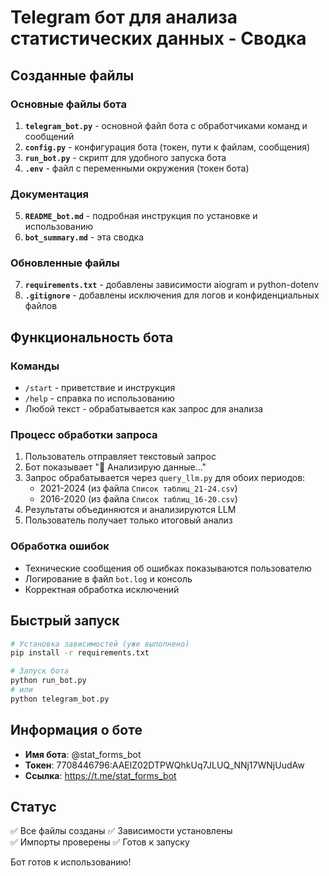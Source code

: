 # Telegram бот для анализа статистических данных - Сводка

## Созданные файлы

### Основные файлы бота
1. **`telegram_bot.py`** - основной файл бота с обработчиками команд и сообщений
2. **`config.py`** - конфигурация бота (токен, пути к файлам, сообщения)
3. **`run_bot.py`** - скрипт для удобного запуска бота
4. **`.env`** - файл с переменными окружения (токен бота)

### Документация
5. **`README_bot.md`** - подробная инструкция по установке и использованию
6. **`bot_summary.md`** - эта сводка

### Обновленные файлы
7. **`requirements.txt`** - добавлены зависимости aiogram и python-dotenv
8. **`.gitignore`** - добавлены исключения для логов и конфиденциальных файлов

## Функциональность бота

### Команды
- `/start` - приветствие и инструкция
- `/help` - справка по использованию
- Любой текст - обрабатывается как запрос для анализа

### Процесс обработки запроса
1. Пользователь отправляет текстовый запрос
2. Бот показывает "🔄 Анализирую данные..."
3. Запрос обрабатывается через `query_llm.py` для обоих периодов:
   - 2021-2024 (из файла `Список таблиц_21-24.csv`)
   - 2016-2020 (из файла `Список таблиц_16-20.csv`)
4. Результаты объединяются и анализируются LLM
5. Пользователь получает только итоговый анализ

### Обработка ошибок
- Технические сообщения об ошибках показываются пользователю
- Логирование в файл `bot.log` и консоль
- Корректная обработка исключений

## Быстрый запуск

```bash
# Установка зависимостей (уже выполнено)
pip install -r requirements.txt

# Запуск бота
python run_bot.py
# или
python telegram_bot.py
```

## Информация о боте
- **Имя бота**: @stat_forms_bot
- **Токен**: 7708446796:AAElZ02DTPWQhkUq7JLUQ_NNj17WNjUudAw
- **Ссылка**: https://t.me/stat_forms_bot

## Статус
✅ Все файлы созданы
✅ Зависимости установлены  
✅ Импорты проверены
✅ Готов к запуску

Бот готов к использованию!